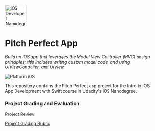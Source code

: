 <img src="https://s3-us-west-1.amazonaws.com/udacity-content/degrees/catalog-images/nd003.png" alt="iOS Developer Nanodegree logo" height="70" >

# Pitch Perfect App

*Build an iOS app that leverages the Model View Controller (MVC) design principles; this includes writing custom model code, and using UIViewController, and UIView.*

![Platform iOS](https://img.shields.io/badge/nanodegree-iOS-blue.svg)

This repository contains the Pitch Perfect app project for the Intro to iOS App Development with Swift course in Udacity's iOS Nanodegree.



### Project Grading and Evaluation

[Project Review](https://github.com/jamesdellinger/ios-nanodegree-pitch-perfect-app/blob/master/ios-nanodegree-pitch-perfect-app-review.pdf)

[Project Grading Rubric](https://github.com/jamesdellinger/ios-nanodegree-pitch-perfect-app/blob/master/pitch-perfect-app-specs-and-rubric.pdf)
